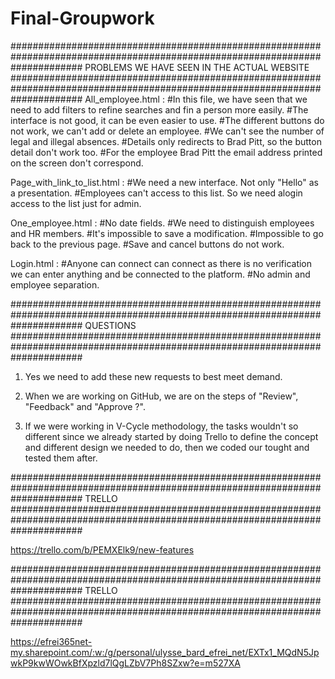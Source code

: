 # Final-Groupwork

#############################################################################################################################
                                            PROBLEMS WE HAVE SEEN IN THE ACTUAL WEBSITE
#############################################################################################################################
All_employee.html : 
  #In this file, we have seen that we need to add filters to refine searches and fin a person more easily.
  #The interface is not good, it can be even easier to use. 
  #The different buttons do not work, we can't add or delete an employee. 
  #We can't see the number of legal and illegal absences. 
  #Details only redirects to Brad Pitt, so the button detail don't work too. 
  #For the employee Brad Pitt the email address printed on the screen don't correspond. 

Page_with_link_to_list.html : 
  #We need a new interface. Not only "Hello" as a presentation.
  #Employees can't access to this list. So we need alogin access to the list just for admin.

One_employee.html : 
  #No date fields.
  #We need to distinguish employees and HR members.
  #It's impossible to save a modification.
  #Impossible to go back to the previous page.
  #Save and cancel buttons do not work.

Login.html :
  #Anyone can connect can connect as there is no verification we can enter anything and be connected to the platform.
  #No admin and employee separation.
  

#############################################################################################################################
                                                              QUESTIONS
#############################################################################################################################

1) Yes we need to add these new requests to best meet demand. 

2) When we are working on GitHub, we are on the steps of "Review", "Feedback" and "Approve ?".

3) If we were working in V-Cycle methodology, the tasks wouldn't so different since we already started by doing Trello to
   define the concept and different design we needed to do, then we coded our tought and tested them after.

#############################################################################################################################
                                                              TRELLO
#############################################################################################################################

https://trello.com/b/PEMXElk9/new-features


#############################################################################################################################
                                                              TRELLO
#############################################################################################################################

https://efrei365net-my.sharepoint.com/:w:/g/personal/ulysse_bard_efrei_net/EXTx1_MQdN5JpwkP9kwWOwkBfXpzld7lQgLZbV7Ph8SZxw?e=m527XA

